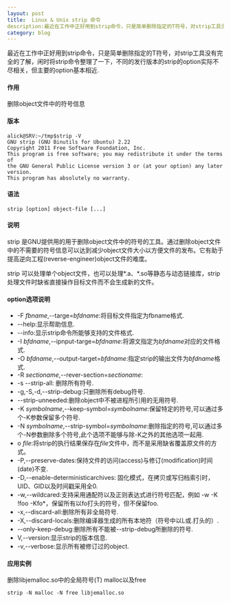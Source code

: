 ```yaml
---
layout: post
title:  Linux & Unix strip 命令
description:最近在工作中正好用到strip命令，只是简单删除指定的T符号，对strip工具没有完全的了解，闲时将strip命令整理了一下，不同的发行版本的strip的option实际不尽相关，但主要的option基本相近。
category: blog
--- 
```



最近在工作中正好用到strip命令，只是简单删除指定的T符号，对strip工具没有完全的了解，闲时将strip命令整理了一下，不同的发行版本的strip的option实际不尽相关，但主要的option基本相近.

#### 作用

删除object文件中的符号信息

#### 版本

    alick@SRV:~/tmp$strip -V
    GNU strip (GNU Binutils for Ubuntu) 2.22
    Copyright 2011 Free Software Foundation, Inc.
    This program is free software; you may redistribute it under the terms of
    the GNU General Public License version 3 or (at your option) any later version.
    This program has absolutely no warranty.
    

#### 语法

    strip [option] object-file [...]
    

#### 说明

strip 是GNU提供用的用于删除object文件中的符号的工具。通过删除object文件中的不需要的符号信息可以达到减少object文件大小以方便文件的发布。它有助于提高逆向工程(reverse-engineer)object文件的难度。

strip 可以处理单个object文件，也可以处理*.a、*.so等静态与动态链接库，strip处理文件时缺省直接操作目标文件而不会生成新的文件。

#### option选项说明

*   -F *fbname*,--targe=*bfdname*:将目标文件指定为fbname格式.
*   --help:显示帮助信息.
*   --info:显示strip命令所能够支持的文件格式.
*   -I *bfdname*,--ipnput-targe=*bfdname*:将源文指定为*bfdname*对应的文件格式.
*   -O *bfdname*,--output-target=*bfdname*:指定strip的输出文件为*bfdname*格式.
*   -R *sectioname*,--rever-section=*sectioname*:
*   -s --strip-all: 删除所有符号.
*   -g,-S,-d,--strip-debug:只删除所有debug符号.
*   --strip-unneeded:删除object中不被进程所引用的无用符号.
*   -K *symbolname*,--keep-symbol=*symbolname*:保留特定的符号,可以通过多个-K参数保留多个符号.
*   -N *symbolname*,--strip-symbol=*symbolname*:删除指定的符号,可以通过多个-N参数删除多个符号,此个选项不能够与除-K之外的其他选项一起用.
*   o *file*:将strip的执行结果保存在*file*文件中，而不是采用缺省覆盖原文件的方式。
*   -P,--preserve-dates:保持文件的访问(access)与修订(modification)时间(date)不变. 
*   -D,--enable-deterministicarchives: 固化模式，在拷贝或写归档索引时，UID、GID以及时间戳采用全0.
*   -w,--wildcared:支持采用通配符以及正则表达式进行符号匹配，例如 -w -K !foo -Kfo*，保留所有以fo打头的符号，但不保留foo. 
*   -x,--discard-all:删除所有非全局符号.
*   -X,--discard-locals:删除编译器生成的所有本地符（符号中以L或.打头的）.
*   --only-keep-debug:删除所有不能被--strip-debug所删除的符号.
*   V,--version:显示strip的版本信息.
*   -v,--verbose:显示所有被修订过的object.

#### 应用实例

删除libjemalloc.so中的全局符号(T) malloc以及free

    strip -N malloc -N free libjemalloc.so

